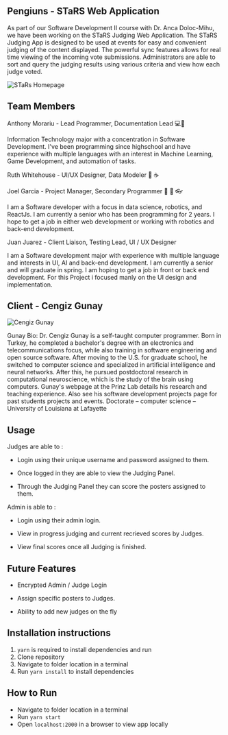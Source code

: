 ## Pengiuns - STaRS Web Application

As part of our Software Development II course with Dr. Anca Doloc-Mihu, we have been working on the STaRS Judging Web Application. The STaRS Judging App is designed to be used at events for easy and convenient judging of the content displayed. The powerful sync features allows for real time viewing of the incoming vote submissions. Administrators are able to sort and query the judging results using various criteria and view how each judge voted.

![STaRs Homepage](https://cdn.discordapp.com/attachments/615241586804129821/646136459304239105/PenguinsCreateScreenshot.png)

## Team Members

Anthony Morariu - Lead Programmer, Documentation Lead 💻🤡

Information Technology major with a concentration in Software Development. I've been programming since highschool and have experience with multiple languages with an interest in Machine Learning, Game Development, and automation of tasks. 

Ruth Whitehouse - UI/UX Designer, Data Modeler :wine_glass: :coffee:

Joel Garcia - Project Manager, Secondary Programmer 🎸 🍗 👓

I am a Software developer with a focus in data science, robotics, and ReactJs. I am currently a senior who has been programming for 2 years. I hope to get a job in either web development or working with robotics and back-end development.

Juan Juarez - Client Liaison, Testing Lead, UI / UX Designer

I am a Software development major with experience with multiple language and interests in UI, AI and back-end development. I am currently a senior and will graduate in spring. I am hoping to get a job in front or back end development. For this Project i focused manly on the UI design and implementation. 

## Client - Cengiz Gunay

![Cengiz Gunay](https://www.ggc.edu/sebin/n/d/cgunay.JPG)

Gunay Bio: Dr. Cengiz Gunay is a self-taught computer programmer. Born in Turkey, he completed a bachelor's degree with an electronics and telecommunications focus, while also training in software engineering and open source software. After moving to the U.S. for graduate school, he switched to computer science and specialized in artificial intelligence and neural networks. After this, he pursued postdoctoral research in computational neuroscience, which is the study of the brain using computers. Gunay's webpage at the Prinz Lab details his research and teaching experience. Also see his software development projects page for past students projects and events. Doctorate – computer science – University of Louisiana at Lafayette

## Usage

Judges are able to :

- Login using their unique username and password assigned to them.

- Once logged in they are able to view the Judging Panel.

- Through the Judging Panel they can score the posters assigned to them.

Admin is able to :

- Login using their admin login.

- View in progress judging and current recrieved scores by Judges.

- View final scores once all Judging is finished. 

## Future Features

- Encrypted Admin / Judge Login

- Assign specific posters to Judges.

- Ability to add new judges on the fly

## Installation instructions

1. `yarn` is required to install dependencies and run
1. Clone repository
1. Navigate to folder location in a terminal
1. Run `yarn install` to install dependencies

## How to Run

* Navigate to folder location in a terminal
* Run `yarn start`
* Open `localhost:2000` in a browser to view app locally
